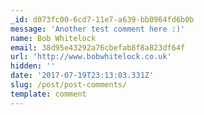 ```yaml
---
_id: d073fc00-6cd7-11e7-a639-bb0964fd6b0b
message: 'Another test comment here :)'
name: Bob Whitelock
email: 38d95e43292a76cbefab8f8a823df64f
url: 'http://www.bobwhitelock.co.uk'
hidden: ''
date: '2017-07-19T23:13:03.331Z'
slug: /post/post-comments/
template: comment
---
```

